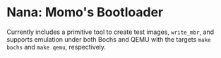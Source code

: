 # Nana: Momo's Bootloader

Currently includes a primitive tool to create test images, `write_mbr`, and
supports emulation under both Bochs and QEMU with the targets `make bochs` and
`make qemu`, respectively.

